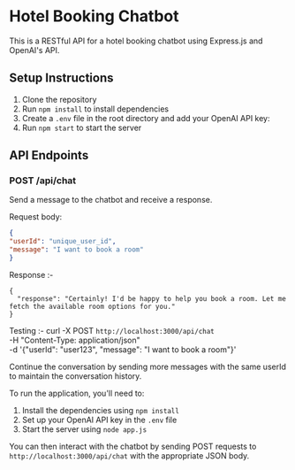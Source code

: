 # Hotel Booking Chatbot

This is a RESTful API for a hotel booking chatbot using Express.js and OpenAI's API.

## Setup Instructions

1. Clone the repository
2. Run `npm install` to install dependencies
3. Create a `.env` file in the root directory and add your OpenAI API key:
4. Run `npm start` to start the server

## API Endpoints

### POST /api/chat

Send a message to the chatbot and receive a response.

Request body:
```json :- 
{
"userId": "unique_user_id",
"message": "I want to book a room"
}  
```


Response :- 
``` 
{
  "response": "Certainly! I'd be happy to help you book a room. Let me fetch the available room options for you."
}
```

Testing :- 
curl -X POST `http://localhost:3000/api/chat` \
  -H "Content-Type: application/json" \
  -d '{"userId": "user123", "message": "I want to book a room"}'

Continue the conversation by sending more messages with the same userId to maintain the conversation history.

To run the application, you'll need to:

1. Install the dependencies using `npm install`
2. Set up your OpenAI API key in the `.env` file
3. Start the server using `node app.js`

You can then interact with the chatbot by sending POST requests to `http://localhost:3000/api/chat` with the appropriate JSON body.

